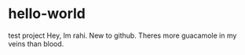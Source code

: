 # hello-world
test project
Hey, Im rahi. New to github. Theres more guacamole in my veins than blood.
